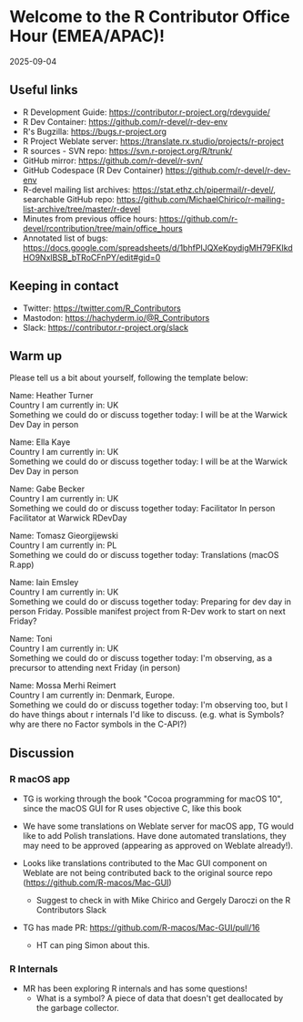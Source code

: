 # Welcome to the R Contributor Office Hour (EMEA/APAC)! 
2025-09-04

## Useful links 

 * R Development Guide: https://contributor.r-project.org/rdevguide/ 
 * R Dev Container: https://github.com/r-devel/r-dev-env
 * R's Bugzilla: https://bugs.r-project.org 
 * R Project Weblate server: https://translate.rx.studio/projects/r-project 
 * R sources - SVN repo: https://svn.r-project.org/R/trunk/ 
 * GitHub mirror: https://github.com/r-devel/r-svn/ 
 * GitHub Codespace (R Dev Container) https://github.com/r-devel/r-dev-env 
 * R-devel mailing list archives: https://stat.ethz.ch/pipermail/r-devel/, searchable GitHub repo: https://github.com/MichaelChirico/r-mailing-list-archive/tree/master/r-devel 
 * Minutes from previous office hours: https://github.com/r-devel/rcontribution/tree/main/office_hours 
 * Annotated list of bugs: https://docs.google.com/spreadsheets/d/1bhfPIJQXeKpydigMH79FKIkdHO9NxlBSB_bTRoCFnPY/edit#gid=0

## Keeping in contact 

 * Twitter: https://twitter.com/R_Contributors  
 * Mastodon: https://hachyderm.io/@R_Contributors  
 * Slack: https://contributor.r-project.org/slack 

## Warm up 

Please tell us a bit about yourself, following the template below: 

Name: Heather Turner   
Country I am currently in: UK  
Something we could do or discuss together today: 
I will be at the Warwick Dev Day in person
    
Name: Ella Kaye  
Country I am currently in: UK  
Something we could do or discuss together today: 
I will be at the Warwick Dev Day in person
    
Name: Gabe Becker   
Country I am currently in: UK  
Something we could do or discuss together today: Facilitator
In person Facilitator at Warwick RDevDay

Name: Tomasz Gieorgijewski  
Country I am currently in: PL  
Something we could do or discuss together today: Translations (macOS R.app)

Name: Iain Emsley  
Country I am currently in: UK   
Something we could do or discuss together today: Preparing for dev day in person Friday. Possible manifest project from R-Dev work to start on next Friday? 
    
Name:  Toni  
Country I am currently in: UK  
Something we could do or discuss together today: I'm observing, as a precursor to attending next Friday (in person)

Name: Mossa Merhi Reimert  
Country I am currently in: Denmark, Europe.   
Something we could do or discuss together today: I'm observing too, but I do have things about r internals I'd like to discuss. (e.g. what is Symbols? why are there no Factor symbols in the C-API?)

## Discussion

### R macOS app

- TG is working through the book "Cocoa programming for macOS 10", since the macOS GUI for R uses objective C, like this book
- We have some translations on Weblate server for macOS app, TG would like to add Polish translations. Have done automated translations, they may need to be approved (appearing as approved on Weblate already!).
- Looks like translations contributed to the Mac GUI component on Weblate are not being contributed back to the original source repo (https://github.com/R-macos/Mac-GUI)

    - Suggest to check in with Mike Chirico and Gergely Daroczi on the R Contributors Slack

- TG has made PR: https://github.com/R-macos/Mac-GUI/pull/16

    - HT can ping Simon about this.


### R Internals

- MR has been exploring R internals and has some questions!
    - What is a symbol? A piece of data that doesn't get deallocated by the garbage collector.


